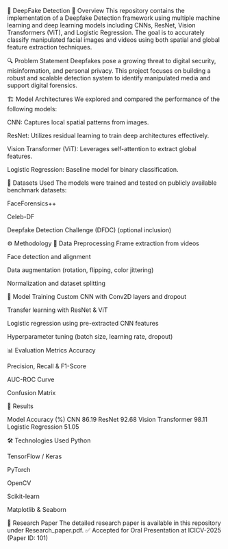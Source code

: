 🧠 DeepFake Detection
📌 Overview
This repository contains the implementation of a Deepfake Detection framework using multiple machine learning and deep learning models including CNNs, ResNet, Vision Transformers (ViT), and Logistic Regression. The goal is to accurately classify manipulated facial images and videos using both spatial and global feature extraction techniques.

🔍 Problem Statement
Deepfakes pose a growing threat to digital security, misinformation, and personal privacy. This project focuses on building a robust and scalable detection system to identify manipulated media and support digital forensics.

🏗️ Model Architectures
We explored and compared the performance of the following models:

CNN: Captures local spatial patterns from images.

ResNet: Utilizes residual learning to train deep architectures effectively.

Vision Transformer (ViT): Leverages self-attention to extract global features.

Logistic Regression: Baseline model for binary classification.

📂 Datasets Used
The models were trained and tested on publicly available benchmark datasets:

FaceForensics++

Celeb-DF

Deepfake Detection Challenge (DFDC) (optional inclusion)

⚙️ Methodology
🔄 Data Preprocessing
Frame extraction from videos

Face detection and alignment

Data augmentation (rotation, flipping, color jittering)

Normalization and dataset splitting

🧪 Model Training
Custom CNN with Conv2D layers and dropout

Transfer learning with ResNet & ViT

Logistic regression using pre-extracted CNN features

Hyperparameter tuning (batch size, learning rate, dropout)

📊 Evaluation Metrics
Accuracy

Precision, Recall & F1-Score

AUC-ROC Curve

Confusion Matrix

🚀 Results

Model	Accuracy (%)
CNN	86.19
ResNet	92.68
Vision Transformer	98.11
Logistic Regression	51.05

🛠️ Technologies Used
Python

TensorFlow / Keras

PyTorch

OpenCV

Scikit-learn

Matplotlib & Seaborn

📜 Research Paper
The detailed research paper is available in this repository under Research_paper.pdf.
✅ Accepted for Oral Presentation at ICICV-2025 (Paper ID: 101)


